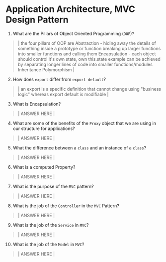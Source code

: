 # Application Architecture, MVC Design Pattern
01. What are the Pillars of Object Oriented Programming (`OOP`)?
  
  > | the four pillars of OOP are
  Abstraction - hiding away the details of something inside a prototype or function
  breaking up larger functions into smaller functions and calling them
  Encapsulation - each object should control it's own state, own this.state example
  can be achieved by separating longer lines of code into smaller functions/modules
  Inheritance
  Polymorphism
    |

02. How does `export` differ from `export default`?
  
  > | an export is a specific definition that cannot change using "business logic" whereas export default is modifiable |

03. What is Encapsulation?
  
  > | ANSWER HERE |

04. What are some of the benefits of the `Proxy` object that we are using in our structure for applications?
  
  > | ANSWER HERE |

05. What the difference between a `class` and an instance of a `class`?
  
  > | ANSWER HERE |

06. What is a computed Property?
  
  > | ANSWER HERE |

07. What is the purpose of the `MVC` pattern?
  
  > | ANSWER HERE |

08. What is the job of the `Controller` in the `MVC` Pattern?
  
  > | ANSWER HERE |

09. What is the job of the `Service` in `MVC`?
  
  > | ANSWER HERE |

10. What is the job of the `Model` in `MVC`?
  
  > | ANSWER HERE |
